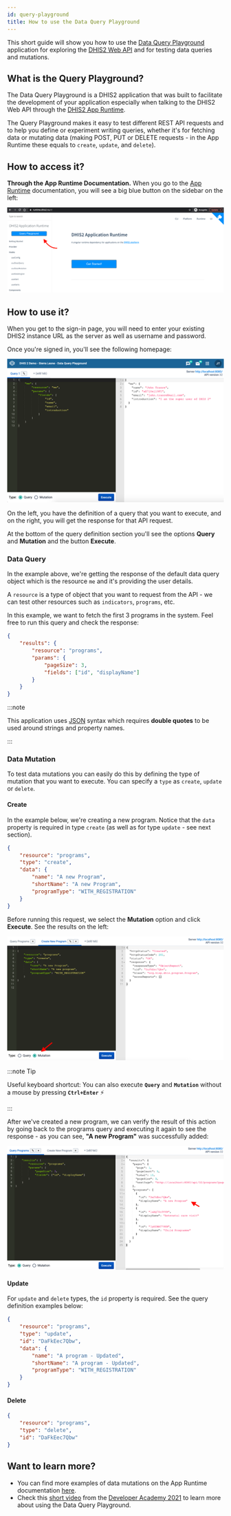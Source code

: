 ```yaml
---
id: query-playground
title: How to use the Data Query Playground
---
```


This short guide will show you how to use the [Data Query Playground](runtime.dhis2.nu/playground) application for exploring the [DHIS2 Web API](https://docs.dhis2.org/en/develop/using-the-api/dhis-core-version-236/metadata.html#webapi_browsing_the_web_api) and for testing data queries and mutations. 

## What is the Query Playground?

The Data Query Playground is a DHIS2 application that was built to facilitate the development of your application especially when talking to the DHIS2 Web API through the [DHIS2 App Runtime](https://runtime.dhis2.nu/#/).

The Query Playground makes it easy to test different REST API requests and to help you define or experiment writing queries, whether it's for fetching data or mutating data (making POST, PUT or DELETE requests - in the App Runtime these equals to `create`, `update`, and `delete`). 

## How to access it?


**Through the App Runtime Documentation.** When you go to the [App Runtime](https://runtime.dhis2.nu/#/) documentation, you will see a big blue button on the sidebar on the left: 

![](./assets/query-playground-access.png)

## How to use it? 

When you get to the sign-in page, you will need to enter your existing DHIS2 instance URL as the server as well as username and password. 

Once you're signed in, you'll see the following homepage:

![](./assets/query-playground-homepage.png)

On the left, you have the definition of a query that you want to execute, and on the right, you will get the response for that API request. 

At the bottom of the query definition section you'll see the options **Query** and **Mutation** and the button **Execute**. 

### Data Query

In the example above, we're getting the response of the default data query object which is the resource `me` and it's providing the user details.  

A `resource` is a type of object that you want to request from the API - we can test other resources such as `indicators`, `programs`, etc. 

In this example, we want to fetch the first 3 programs in the system. Feel free to run  this query and check the response:  

```json
{
    "results": {
        "resource": "programs",
        "params": {
            "pageSize": 3, 
            "fields": ["id", "displayName"]
        }
    }
}
```

:::note 

This application uses [JSON](https://developer.mozilla.org/en-US/docs/Learn/JavaScript/Objects/JSON) syntax which requires **double quotes** to be used around strings and property names.

:::

### Data Mutation

To test data mutations you can easily do this by defining the type of mutation that you want to execute. You can specify a `type` as `create`, `update` or `delete`. 

#### Create 

In the example below, we're creating a new program. Notice that the `data` property is  required in type `create` (as well as for type `update` - see next section). 

```json
{
    "resource": "programs",
    "type": "create",
    "data": {
        "name": "A new Program",
        "shortName": "A new Program",
        "programType": "WITH_REGISTRATION"
    }
}
```

Before running this request, we select the **Mutation** option and click **Execute**. See the results on the left: 

![](./assets/query-playground-create.png)

:::note Tip 

Useful keyboard shortcut: You can also execute **`Query`** and **`Mutation`** without a mouse by pressing **`Ctrl+Enter`** ⚡️

:::

After we've created a new program, we can verify the result of this action by going back to the programs query and executing it again to see the response - as you can see, **"A new Program"** was successfully added: 

![](./assets/query-playground-query.png)

#### Update  

For `update` and `delete` types, the `id` property is required. See the query definition examples below:

```json
{ 
    "resource": "programs",
    "type": "update",
    "id": "DaFkEec7Qbw",
    "data": {
        "name": "A program - Updated",
        "shortName": "A program - Updated",
        "programType": "WITH_REGISTRATION"
    }
}
```

#### Delete 

```json
{ 
    "resource": "programs",
    "type": "delete",
    "id": "DaFkEec7Qbw"
}
```

## Want to learn more?

- You can find more examples of data mutations on the App Runtime documentation [here](https://runtime.dhis2.nu/#/hooks/useDataMutation?id=example).
- Check this [short video](https://youtu.be/dnagTunwHls?list=PLo6Seh-066Rze0f3zo-mIRRueKdhw4Vnm) from the [Developer Academy 2021](/events/academy-workshops-2021) to learn more about using the Data Query Playground. 
